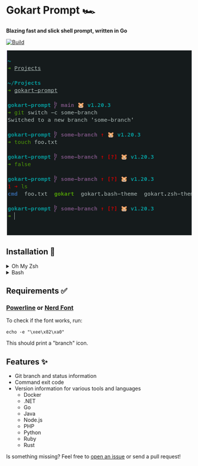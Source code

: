 # Gokart Prompt 🏎

**Blazing fast and slick shell prompt, written in Go**

[![Build](https://github.com/LucaScorpion/gokart-prompt/actions/workflows/build.yml/badge.svg)](https://github.com/LucaScorpion/gokart-prompt/actions/workflows/build.yml)

<div align="center">
  <img src="screenshot.png" alt="Screenshot of a terminal with the Gokart prompt">
</div>

## Installation 🚀

<details>
<summary>Oh My Zsh</summary>

Download and extract the latest release:

```shell
curl -fsSL https://github.com/LucaScorpion/gokart-prompt/releases/latest/download/gokart-prompt.tar.gz | tar xzvf - -C "$ZSH_CUSTOM/themes"
```

Symlink `gokart.zsh-theme` in your themes directory:

```shell
ln -s "$ZSH_CUSTOM/themes/gokart-prompt/gokart.zsh-theme" "$ZSH_CUSTOM/themes/gokart.zsh-theme"
```

Set `ZSH_THEME="gokart"` in your `.zshrc`.
</details>

<details>
<summary>Bash</summary>

Download and extract the latest release:

```shell
curl -fsSL https://github.com/LucaScorpion/gokart-prompt/releases/latest/download/gokart-prompt.tar.gz | tar xzvf - -C "$HOME"
```

Source `gokart.bash-theme` in your `.bashrc`:

```shell
source "$HOME/gokart-prompt/gokart.bash-theme"
```
</details>

## Requirements ✅

### [Powerline](https://github.com/powerline/fonts) or [Nerd Font](https://www.nerdfonts.com)

To check if the font works, run:

```shell
echo -e "\xee\x82\xa0"
```

This should print a "branch" icon.

## Features ✨

- Git branch and status information
- Command exit code
- Version information for various tools and languages
  - Docker
  - .NET
  - Go
  - Java
  - Node.js
  - PHP
  - Python
  - Ruby
  - Rust

Is something missing?
Feel free to [open an issue](https://github.com/LucaScorpion/gokart-prompt/issues/new) or send a pull request!
